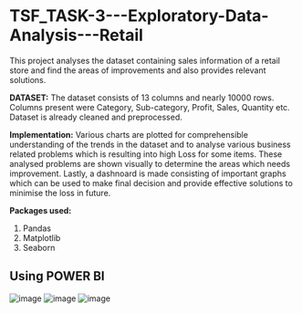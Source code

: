# TSF_TASK-3---Exploratory-Data-Analysis---Retail

This project analyses the dataset containing sales information of a retail store and find the areas of improvements and also provides relevant solutions.

**DATASET:** The dataset consists of 13 columns and nearly 10000 rows. Columns present were Category, Sub-category, Profit, Sales, Quantity etc. Dataset is already cleaned and preprocessed.

**Implementation:** Various charts are plotted for comprehensible understanding of the trends in the dataset and to analyse various business related problems which is resulting into high Loss for some items. These analysed problems are shown visually to determine the areas which needs improvement. Lastly, a dashnoard is made consisting of important graphs which can be used to make final decision and provide effective solutions to minimise the loss in future.

**Packages used:**
1. Pandas
2. Matplotlib
3. Seaborn


## Using POWER BI

![image](https://user-images.githubusercontent.com/61038746/120691557-411d3780-c4c4-11eb-9295-443b6e05f9ab.png)
![image](https://user-images.githubusercontent.com/61038746/120691605-4da19000-c4c4-11eb-87a6-9de9176a0a00.png)
![image](https://user-images.githubusercontent.com/61038746/120691618-51351700-c4c4-11eb-9900-b01d88113a49.png)
